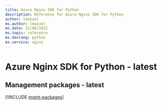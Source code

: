 ```yaml
---
title: Azure Nginx SDK for Python
description: Reference for Azure Nginx SDK for Python
author: lmazuel
ms.author: lmazuel
ms.data: 12/08/2022
ms.topic: reference
ms.devlang: python
ms.service: nginx
---
```

# Azure Nginx SDK for Python - latest

## Management packages - latest
[!INCLUDE [mgmt-packages](nginx-mgmt-index.md)]